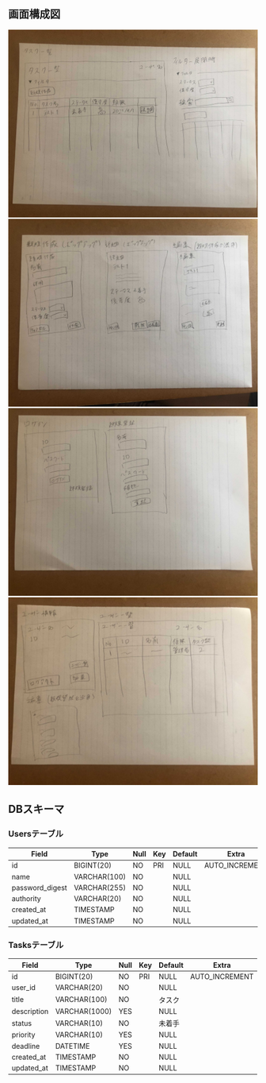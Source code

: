 ## 画面構成図

![tasks](docs/photo/tasks.jpg)
![create](docs/photo/create.jpg)
![login](docs/photo/login.jpg)
![users](docs/photo/users.jpg)


## DBスキーマ

### Usersテーブル
|      Field      |     Type     | Null | Key | Default |     Extra      |
| --------------- | ------------ | ---- | --- | ------- | -------------- |
| id              | BIGINT(20)   | NO   | PRI | NULL    | AUTO_INCREMENT |
| name            | VARCHAR(100) | NO   |     | NULL    |                |
| password_digest | VARCHAR(255) | NO   |     | NULL    |                |
| authority       | VARCHAR(20)  | NO   |     | NULL    |                |
| created_at      | TIMESTAMP    | NO   |     | NULL    |                |
| updated_at      | TIMESTAMP    | NO   |     | NULL    |                |

### Tasksテーブル
|    Field    |     Type      | Null | Key | Default |     Extra      |
| ----------- | ------------- | ---- | --- | ------- | -------------- |
| id          | BIGINT(20)    | NO   | PRI | NULL    | AUTO_INCREMENT |
| user_id     | VARCHAR(20)   | NO   |     | NULL    |                |
| title       | VARCHAR(100)  | NO   |     | タスク   |                |
| description | VARCHAR(1000) | YES  |     | NULL    |                |
| status      | VARCHAR(10)   | NO   |     | 未着手   |                |
| priority    | VARCHAR(10)   | YES  |     | NULL    |                |
| deadline    | DATETIME      | YES  |     | NULL    |                |
| created_at  | TIMESTAMP     | NO   |     | NULL    |                |
| updated_at  | TIMESTAMP     | NO   |     | NULL    |                |
